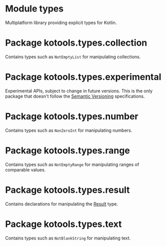 # Module types

Multiplatform library providing explicit types for Kotlin.

# Package kotools.types.collection

Contains types such as `NotEmptyList` for manipulating collections.

# Package kotools.types.experimental

Experimental APIs, subject to change in future versions.
This is the only package that doesn't follow the
[Semantic Versioning][semantic-versioning] specifications.

[semantic-versioning]: https://semver.org/

# Package kotools.types.number

Contains types such as `NonZeroInt` for manipulating numbers.

# Package kotools.types.range

Contains types such as `NotEmptyRange` for manipulating ranges of comparable
values.

# Package kotools.types.result

Contains declarations for manipulating the [Result][kotlin.Result] type.

[kotlin.Result]: https://kotlinlang.org/api/latest/jvm/stdlib/kotlin/-result/

# Package kotools.types.text

Contains types such as `NotBlankString` for manipulating text.
